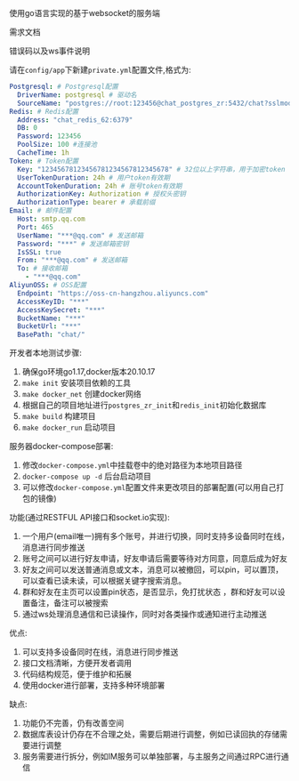 使用go语言实现的基于websocket的服务端

<a src="https://ubqf66qdnq.feishu.cn/docx/doxcnef0UsiFJzmNTbBaPr85Kfc">需求文档</a>

<a src="https://ubqf66qdnq.feishu.cn/docx/doxcndbrG2BzzYCQXWxBCuP9bqg">错误码以及ws事件说明</a>

请在`config/app`下新建`private.yml`配置文件,格式为:

```yaml
Postgresql: # Postgresql配置
  DriverName: postgresql # 驱动名
  SourceName: "postgres://root:123456@chat_postgres_zr:5432/chat?sslmode=disable&pool_max_conns=10"
Redis: # Redis配置
  Address: "chat_redis_62:6379"
  DB: 0
  Password: 123456
  PoolSize: 100 #连接池
  CacheTime: 1h
Token: # Token配置
  Key: "12345678123456781234567812345678" # 32位以上字符串，用于加密token
  UserTokenDuration: 24h # 用户token有效期
  AccountTokenDuration: 24h # 账号token有效期
  AuthorizationKey: Authorization # 授权头密钥
  AuthorizationType: bearer # 承载前缀
Email: # 邮件配置
  Host: smtp.qq.com
  Port: 465
  UserName: "***@qq.com" # 发送邮箱
  Password: "***" # 发送邮箱密钥
  IsSSL: true
  From: "***@qq.com" # 发送邮箱
  To: # 接收邮箱
    - "***@qq.com"
AliyunOSS: # OSS配置
  Endpoint: "https://oss-cn-hangzhou.aliyuncs.com"
  AccessKeyID: "***"
  AccessKeySecret: "***"
  BucketName: "***"
  BucketUrl: "***"
  BasePath: "chat/"
```

开发者本地测试步骤:

1. 确保go环境go1.17,docker版本20.10.17
2. `make init` 安装项目依赖的工具
3. `make docker_net` 创建docker网络
4. 根据自己的项目地址进行`postgres_zr_init`和`redis_init`初始化数据库
5. `make build` 构建项目
6. `make docker_run` 启动项目

服务器docker-compose部署:

1. 修改`docker-compose.yml`中挂载卷中的绝对路径为本地项目路径
2. `docker-compose up -d` 后台启动项目
3. 可以修改`docker-compose.yml`配置文件来更改项目的部署配置(可以用自己打包的镜像)

功能(通过RESTFUL API接口和socket.io实现):

1. 一个用户(email唯一)拥有多个账号，并进行切换，同时支持多设备同时在线，消息进行同步推送
2. 账号之间可以进行好友申请，好友申请后需要等待对方同意，同意后成为好友
3. 好友之间可以发送普通消息或文本，消息可以被撤回，可以pin，可以置顶，可以查看已读未读，可以根据关键字搜索消息。
4. 群和好友在主页可以设置pin状态，是否显示，免打扰状态 ，群和好友可以设置备注，备注可以被搜索
5. 通过ws处理消息通信和已读操作，同时对各类操作或通知进行主动推送

优点:

1. 可以支持多设备同时在线，消息进行同步推送
2. 接口文档清晰，方便开发者调用
3. 代码结构规范，便于维护和拓展
4. 使用docker进行部署，支持多种环境部署

缺点:

1. 功能仍不完善，仍有改善空间
2. 数据库表设计仍存在不合理之处，需要后期进行调整，例如已读回执的存储需要进行调整
3. 服务需要进行拆分，例如IM服务可以单独部署，与主服务之间通过RPC进行通信

